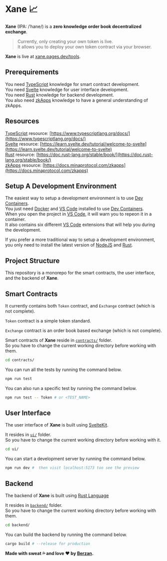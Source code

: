 # Xane 📈

**Xane** (IPA: /ˈhane/) is a **zero knowledge order book decentralized exchange**.

> Currently, only creating your own token is live. <br>
> It allows you to deploy your own token contract via your browser.

**Xane** is live at [xane.pages.dev/tools](https://xane.pages.dev/tools).

## Prerequirements
You need [TypeScript](https://www.typescriptlang.org/) knowledge for smart contract development. 
<br>
You need [Svelte](https://svelte.dev/) knowledge for user interface development.
<br>
You need [Rust](https://www.rust-lang.org/) knowledge for backend development.
<br>
You also need [zkApps](https://docs.minaprotocol.com/zkapps) knowledge to have a general understanding of zkApps.




## Resources
[TypeScript](https://www.typescriptlang.org/) resource: [https://www.typescriptlang.org/docs/](https://www.typescriptlang.org/docs/)
<br>
[Svelte](https://svelte.dev/) resource: [https://learn.svelte.dev/tutorial/welcome-to-svelte](https://learn.svelte.dev/tutorial/welcome-to-svelte)
<br>
[Rust](https://www.rust-lang.org/) resource: [https://doc.rust-lang.org/stable/book/](https://doc.rust-lang.org/stable/book/)
<br>
[zkApps](https://docs.minaprotocol.com/zkapps) resource: [https://docs.minaprotocol.com/zkapps](https://docs.minaprotocol.com/zkapps) 




## Setup A Development Environment
The easiest way to setup a development environment is to use [Dev Containers](https://containers.dev/). <br>
You just need [Docker](https://www.docker.com/) and [VS Code](https://code.visualstudio.com/) installed to use [Dev Containers](https://containers.dev/). <br>
When you open the project in [VS Code](https://code.visualstudio.com/), it will warn you to repeon it in a container. <br>
It also contains six different [VS Code](https://code.visualstudio.com/) extensions that will help you during the development.

If you prefer a more traditional way to setup a development environment, you only need to install the latest version of [NodeJS](https://nodejs.org/) and [Rust](https://www.rust-lang.org/).




## Project Structure
This repository is a monorepo for the smart contracts, the user interface, and the backend of **Xane**. 



## Smart Contracts
It currently contains both `Token` contract, and `Exchange` contract (which is not complete).

`Token` contract is a simple token standard.

`Exchange` contract is an order book based exchange (which is not complete).

Smart contracts of **Xane** reside in [`contracts/`](https://github.com/BerzanXYZ/xane/tree/main/contracts) folder.
<br>
So you have to change the current working directory before working with them.
```sh
cd contracts/
```

You can run all the tests by running the command below.
```sh
npm run test
```

You can also run a specific test by running the command below.
```sh
npm run test -- Token # or <TEST_NAME>
```


## User Interface
The user interface of **Xane** is built using [SvelteKit](https://kit.svelte.dev/).

It resides in [`ui/`](https://github.com/BerzanXYZ/xane/tree/main/ui) folder.
<br>
So you have to change the current working directory before working with it.
```sh
cd ui/
```

You can start a development server by running the command below. 

```sh
npm run dev #  then visit localhost:5173 too see the preview
```


## Backend
The backend of **Xane** is built using [Rust Language](https://www.rust-lang.org/)

It resides in [`backend/`](https://github.com/BerzanXYZ/xane/tree/main/backend) folder.
<br>
So you have to change the current working directory before working with them.
```sh
cd backend/
```

You can build the backend by running the command below.
```sh
cargo build # --release for production
```


**Made with sweat 💦 and love ❤️ by [Berzan](https://twitter.com/BerzanXYZ).**
